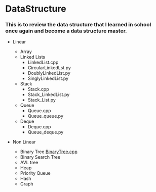 # DataStructure

### This is to review the data structure that I learned in school once again and become a data structure master.

- Linear 
    - Array
    - Linked Lists
        - LinkedList.cpp
        - CircularLinkedLst.py
        - DoublyLinkedList.py
        - SinglyLinkedList.py
    - Stack
        - Stack.cpp
        - Stack_LinkedList.py
        - Stack_List.py
    - Queue
        - Queue.cpp
        - Queue_queue.py
    - Deque
        - Deque.cpp
        - Queue_deque.py

- Non Linear
    - Binary Tree
        [BinaryTree.cpp](https://github.com/dlgur1994/Algorithms/blob/master/DataStructure/BinaryTree.cpp)
    - Binary Search Tree
    - AVL tree
    - Heap
    - Priority Queue
    - Hash
    - Graph